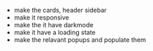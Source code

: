 - make the cards, header sidebar
- make it responsive
- make the it have darkmode
- make it have a loading state
- make the relavant popups and populate them
